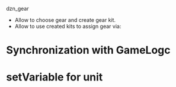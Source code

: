 dzn_gear

- Allow to choose gear and create gear kit.
- Allow to use created kits to assign gear via:

# Synchronization with GameLogc
# setVariable for unit
